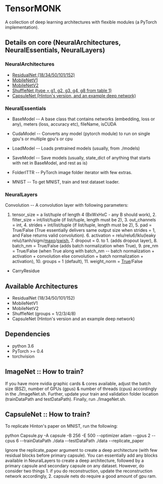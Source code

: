 # TensorMONK

A collection of deep learning architectures with flexible modules (a PyTorch implementation).


## Details on core (NeuralArchitectures, NeuralEssentials, NeuralLayers)

### NeuralArchitectures
* [ResidualNet (18/34/50/101/152)](https://arxiv.org/pdf/1512.03385.pdf)
* [MobileNetV1](https://arxiv.org/pdf/1704.04861.pdf)
* [MobileNetV2](https://arxiv.org/pdf/1801.04381.pdf)
* [ShuffleNet (type = g1, g2, g3, g4, g8 from table 1)](https://arxiv.org/pdf/1707.01083.pdf)
* [CapsuleNet (Hinton's version, and an example deep network)](https://arxiv.org/pdf/1710.09829.pdf)

### NeuralEssentials
* BaseModel -- A base class that contains networks (embedding, loss or any), meters (loss, accuracy etc), fileName, isCUDA
* CudaModel -- Converts any model (pytorch module) to run on single gpu's or multiple gpu's or cpu
* LoadModel -- Loads pretrained models (usually, from ./models)
* SaveModel -- Save models (usually, state_dict of anything that starts with net in BaseModel, and rest as is)

* FolderITTR -- PyTorch image folder iterator with few extras.
* MNIST -- To get MNIST, train and test dataset loader.

### NeuralLayers
Convolution -- A convolution layer with following parameters:

1. tensor_size = a list/tuple of length 4 (BxWxHxC - any B should work), 2. filter_size = int/list/tuple (if list/tuple, length must be 2), 3. out_channels = int, 4. strides = int/list/tuple (if list/tuple, length must be 2), 5. pad = True/False (True essentially delivers same output size when strides = 1, and False returns valid convolution). 6. activation = relu/relu6/lklu(leaky relu)/tanh/sigm/[maxo](https://arxiv.org/pdf/1302.4389.pdf)/[swish](https://arxiv.org/pdf/1710.05941v1.pdf), 7. dropout = 0. to 1. (adds dropout layer), 8. batch_nm = True/False (adds batch normalization when True), 9. pre_nm = True/False (when True along with batch_nm -- batch normalization + activation + convolution else convolution + batch normalization + activation), 10. groups = 1 (default), 11. weight_norm = [True](https://arxiv.org/pdf/1602.07868.pdf)/False
* CarryResidue





## Available Architectures
* ResidualNet (18/34/50/101/152)
* MobileNetV1
* MobileNetV2
* ShuffleNet (groups = 1/2/3/4/8)
* CapsuleNet (Hinton's version and an example deep network)


## Dependencies
* python 3.6
* PyTorch >= 0.4
* torchvision

## ImageNet :: How to train?

If you have more nvidia graphic cards & cores available, adjust the batch size (BSZ), number of GPUs (gpus) & number of threads (cpus) accordingly in the ./ImageNet.sh.
Further, update your train and validation folder location (trainDataPath and testDataPath). Finally, run ./ImageNet.sh.

## CapsuleNet :: How to train?

To replicate Hinton's paper on MNIST, run the following:

python Capsule.py -A capsule -B 256 -E 500 --optimizer adam --gpus 2 --cpus 6 --trainDataPath ./data --testDataPath ./data --replicate_paper

Ignore the replicate_paper argument to create a deep architecture (with few residual blocks before primary capsule). You can essentially add any blocks available in NeuralLayers to create a deep architecture, followed by a primary capsule and secondary capsule on any dataset. However, do consider two things 1. if you do reconstruction, update the reconstruction network accordingly, 2. capsule nets do require a good amount of gpu ram.
